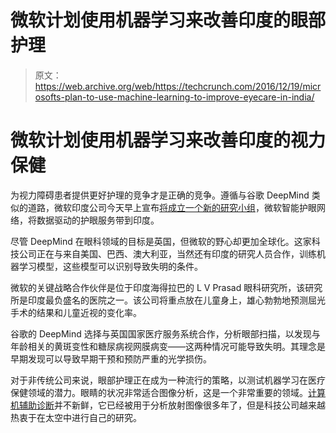 # 微软计划使用机器学习来改善印度的眼部护理

> 原文：<https://web.archive.org/web/https://techcrunch.com/2016/12/19/microsofts-plan-to-use-machine-learning-to-improve-eyecare-in-india/>

# 微软计划使用机器学习来改善印度的视力保健

为视力障碍患者提供更好护理的竞争才是正确的竞争。遵循与谷歌 DeepMind 类似的道路，微软印度公司今天早上宣布[将成立一个新的研究小组](https://web.archive.org/web/20221206201326/http://news.microsoft.com/en-in/microsoft-l-v-prasad-eye-institute-and-global-experts-collaborate-to-launch-microsoft-intelligent-network-for-eyecare/#sm.0000n1ek4blvne78rfu1m5d57pxoe)，微软智能护眼网络，将数据驱动的护眼服务带到印度。

尽管 DeepMind 在眼科领域的目标是英国，但微软的野心却更加全球化。这家科技公司正在与来自美国、巴西、澳大利亚，当然还有印度的研究人员合作，训练机器学习模型，这些模型可以识别导致失明的条件。

微软的关键战略合作伙伴是位于印度海得拉巴的 L V Prasad 眼科研究所，该研究所是印度最负盛名的医院之一。该公司将重点放在儿童身上，雄心勃勃地预测屈光手术的结果和儿童近视的变化率。

谷歌的 DeepMind 选择与英国国家医疗服务系统合作，分析眼部扫描，以发现与年龄相关的黄斑变性和糖尿病视网膜病变——这两种情况可能导致失明。其理念是早期发现可以导致早期干预和预防严重的光学损伤。

对于非传统公司来说，眼部护理正在成为一种流行的策略，以测试机器学习在医疗保健领域的潜力。眼睛的状况非常适合图像分析，这是一个非常重要的领域。[计算机辅助诊断](https://web.archive.org/web/20221206201326/https://en.wikipedia.org/wiki/Computer-aided_diagnosis)并不新鲜，它已经被用于分析放射图像很多年了，但是科技公司越来越热衷于在太空中进行自己的研究。